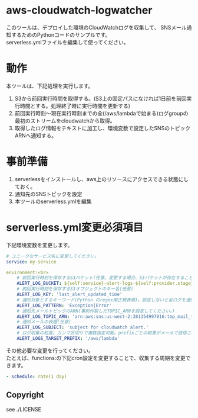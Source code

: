 # aws-cloudwatch-logwatcher

このツールは、デプロイした環境のCloudWatchログを収集して、
SNSメール通知するためのPythonコードのサンプルです。<br>
serverless.ymlファイルを編集して使ってください。

# 動作<br>
本ツールは、下記処理を実行します。<br>
1. S3から前回実行時間を取得する。(S3上の固定パスになければ1日前を前回実行時間とする。処理終了時に実行時間を更新する)
2. 前回実行時刻～現在実行時刻までの全(/aws/lambdaで始まる)ログgroupの最初のストリームをcloudwatchから取得。
3. 取得したログ情報をテキストに加工し、環境変数で設定したSNSのトピックARNへ通知する。

# 事前準備<br>
1. serverlessをインストールし、aws上のリソースにアクセスできる状態にしておく。
2. 通知先のSNSトピックを設定
3. 本ツールのserverless.ymlを編集

# serverless.yml変更必須項目<br>
下記環境変数を変更します。<br>

~~~yaml:serverless.yml
# ユニークなサービス名に変更してください。
service: my-service

environment:<br>
    # 前回実行時刻を保存するS3バケット(任意。変更する場合、S3バケットが存在すること。)
    ALERT_LOG_BUCKET: ${self:service}-alert-logs-${self:provider.stage}
    # 前回実行時刻を保存するS3オブジェクトのキー名(任意)
    ALERT_LOG_KEY: 'last_alert_updated_time'
    # 通知対象とするキーワード(Python のregex用正規表現)。設定しないと全ログを通知
    ALERT_LOG_PATTERN: 'Exception|Error'
    # 通知先メールトピックのARN(事前作製したTOPIC_ARNを設定してください。)
    ALERT_LOG_TOPIC_ARN: 'arn:aws:sns:us-west-2:381354997016:tmp_mail_test'
    # 通知メールの表題(任意)
    ALERT_LOG_SUBJECT: 'subject for cloudwatch alert.'
    # ログ収集の粒度。カンマ区切りで複数指定可能。prefixごとの結果がメールで送信される。
    ALERT_LOGS_TARGET_PREFIX: '/aws/lambda'
~~~

    
その他必要な変更を行ってください。<br>
たとえば、functions:の下記cron設定を変更することで、収集する周期を変更できます。
~~~yaml:serverless.yml
- schedule: rate(1 day)
~~~

## Copyright<br>
see ./LICENSE

